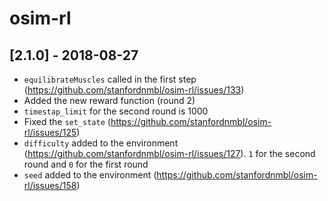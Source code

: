 # osim-rl

## [2.1.0] - 2018-08-27
- `equilibrateMuscles` called in the first step (https://github.com/stanfordnmbl/osim-rl/issues/133)
- Added the new reward function (round 2)
- `timestap_limit` for the second round is 1000
- Fixed the `set_state` (https://github.com/stanfordnmbl/osim-rl/issues/125)
- `difficulty` added to the environment (https://github.com/stanfordnmbl/osim-rl/issues/127). `1` for the second round and `0` for the first round
- `seed` added to the environment (https://github.com/stanfordnmbl/osim-rl/issues/158)
